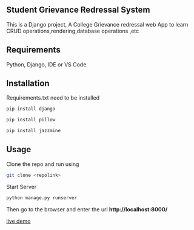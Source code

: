 ## Student Grievance Redressal System 

This is a Django project, A College Grievance redressal web App to learn CRUD operations,rendering,database operations ,etc

## Requirements
 Python, Django, IDE or VS Code
 

## Installation

 Requirements.txt need to be installed

```bash
pip install django
```
```bash
pip install pillow
```

```bash
pip install jazzmine
```


## Usage

Clone the repo and run using
```bash
git clone <repolink>
```
Start Server
```bash
python manage.py runserver
```

Then go to the browser and enter the url **http://localhost:8000/**

<a href="athulskrishnan6.pythonanywhere.com" >live demo </a>

